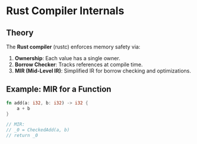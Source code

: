 # Rust Compiler Internals

## Theory
The **Rust compiler** (rustc) enforces memory safety via:
1. **Ownership**: Each value has a single owner.
2. **Borrow Checker**: Tracks references at compile time.
3. **MIR (Mid-Level IR)**: Simplified IR for borrow checking and optimizations.

## Example: MIR for a Function
```rust
fn add(a: i32, b: i32) -> i32 {
    a + b
}

// MIR:
// _0 = CheckedAdd(a, b)
// return _0
```